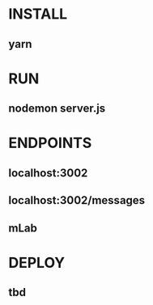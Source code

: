 # INSTALL 
## yarn 

# RUN 
## nodemon server.js 

# ENDPOINTS 
## localhost:3002
## localhost:3002/messages
## mLab

# DEPLOY 
## tbd 
